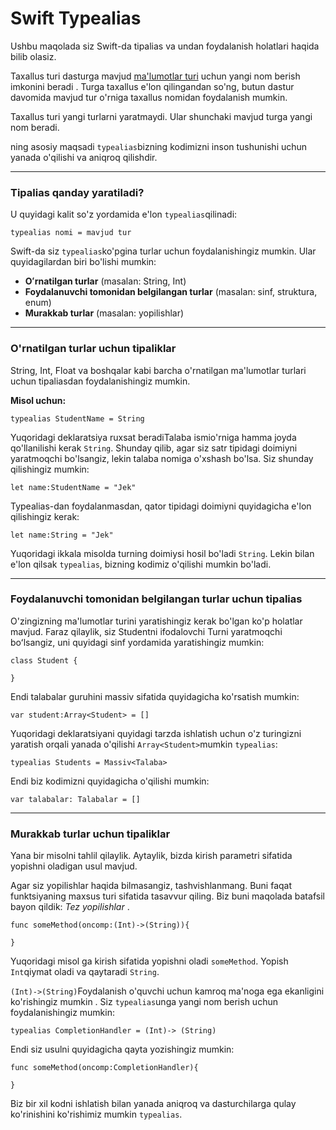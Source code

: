 # Swift Typealias

Ushbu maqolada siz Swift-da tipalias va undan foydalanish holatlari haqida bilib olasiz.

Taxallus turi dasturga mavjud [ma'lumotlar turi](https://www.programiz.com/swift-programming/data-types) uchun yangi nom berish imkonini beradi . Turga taxallus e'lon qilingandan so'ng, butun dastur davomida mavjud tur o'rniga taxallus nomidan foydalanish mumkin.

Taxallus turi yangi turlarni yaratmaydi. Ular shunchaki mavjud turga yangi nom beradi.

ning asosiy maqsadi `typealias`bizning kodimizni inson tushunishi uchun yanada o'qilishi va aniqroq qilishdir.

***

### Tipalias qanday yaratiladi? <a href="#create" id="create"></a>

U quyidagi kalit so'z yordamida e'lon `typealias`qilinadi:

```
typealias nomi = mavjud tur
```

Swift-da siz `typealias`ko'pgina turlar uchun foydalanishingiz mumkin. Ular quyidagilardan biri bo'lishi mumkin:

* **Oʻrnatilgan turlar** (masalan: String, Int)
* **Foydalanuvchi tomonidan belgilangan turlar** (masalan: sinf, struktura, enum)
* **Murakkab turlar** (masalan: yopilishlar)

***

### O'rnatilgan turlar uchun tipaliklar <a href="#built-in" id="built-in"></a>

String, Int, Float va boshqalar kabi barcha o'rnatilgan ma'lumotlar turlari uchun tipaliasdan foydalanishingiz mumkin.

**Misol uchun:**

```
typealias StudentName = String
```

Yuqoridagi deklaratsiya ruxsat beradiTalaba ismio'rniga hamma joyda qo'llanilishi kerak `String`. Shunday qilib, agar siz satr tipidagi doimiyni yaratmoqchi bo'lsangiz, lekin talaba nomiga o'xshash bo'lsa. Siz shunday qilishingiz mumkin:

```
let name:StudentName = "Jek"
```

Typealias-dan foydalanmasdan, qator tipidagi doimiyni quyidagicha e'lon qilishingiz kerak:

```
let name:String = "Jek"
```

Yuqoridagi ikkala misolda turning doimiysi hosil bo'ladi `String`. Lekin bilan e'lon qilsak `typealias`, bizning kodimiz o'qilishi mumkin bo'ladi.

***

### Foydalanuvchi tomonidan belgilangan turlar uchun tipalias <a href="#user-defined" id="user-defined"></a>

O'zingizning ma'lumotlar turini yaratishingiz kerak bo'lgan ko'p holatlar mavjud. Faraz qilaylik, siz Studentni ifodalovchi Turni yaratmoqchi boʻlsangiz, uni quyidagi sinf yordamida yaratishingiz mumkin:

```
class Student {

}
```

Endi talabalar guruhini massiv sifatida quyidagicha ko'rsatish mumkin:

```
var student:Array<Student> = []
```

Yuqoridagi deklaratsiyani quyidagi tarzda ishlatish uchun o'z turingizni yaratish orqali yanada o'qilishi `Array<Student>`mumkin `typealias`:

```
typealias Students = Massiv<Talaba>
```

Endi biz kodimizni quyidagicha o'qilishi mumkin:

```
var talabalar: Talabalar = []
```

***

### Murakkab turlar uchun tipaliklar <a href="#complex" id="complex"></a>

Yana bir misolni tahlil qilaylik. Aytaylik, bizda kirish parametri sifatida yopishni oladigan usul mavjud.

Agar siz yopilishlar haqida bilmasangiz, tashvishlanmang. Buni faqat funktsiyaning maxsus turi sifatida tasavvur qiling. Biz buni maqolada batafsil bayon qildik: _Tez yopilishlar_ .

```
func someMethod(oncomp:(Int)->(String)){

}
```

Yuqoridagi misol ga kirish sifatida yopishni oladi `someMethod`. Yopish `Int`qiymat oladi va qaytaradi `String`.

`(Int)->(String)`Foydalanish o'quvchi uchun kamroq ma'noga ega ekanligini ko'rishingiz mumkin . Siz `typealias`unga yangi nom berish uchun foydalanishingiz mumkin:

```
typealias CompletionHandler = (Int)-> (String)
```

Endi siz usulni quyidagicha qayta yozishingiz mumkin:

```
func someMethod(oncomp:CompletionHandler){

}
```

Biz bir xil kodni ishlatish bilan yanada aniqroq va dasturchilarga qulay ko'rinishini ko'rishimiz mumkin `typealias`.
